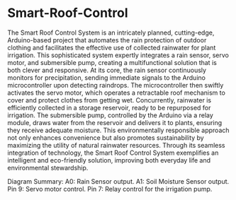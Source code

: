 # Smart-Roof-Control
The Smart Roof Control System is an intricately planned, cutting-edge,
Arduino-based project that automates the rain protection of outdoor clothing
and facilitates the effective use of collected rainwater for plant irrigation. This
sophisticated system expertly integrates a rain sensor, servo motor, and
submersible pump, creating a multifunctional solution that is both clever and
responsive. At its core, the rain sensor continuously monitors for precipitation,
sending immediate signals to the Arduino microcontroller upon detecting
raindrops. The microcontroller then swiftly activates the servo motor, which
operates a retractable roof mechanism to cover and protect clothes from getting
wet. Concurrently, rainwater is efficiently collected in a storage reservoir,
ready to be repurposed for irrigation. The submersible pump, controlled by the
Arduino via a relay module, draws water from the reservoir and delivers it to
plants, ensuring they receive adequate moisture. This environmentally
responsible approach not only enhances convenience but also promotes
sustainability by maximizing the utility of natural rainwater resources.
Through its seamless integration of technology, the Smart Roof Control
System exemplifies an intelligent and eco-friendly solution, improving both
everyday life and environmental stewardship.

Diagram Summary:
A0: Rain Sensor output.
A1: Soil Moisture Sensor output.
Pin 9: Servo motor control.
Pin 7: Relay control for the irrigation pump.
